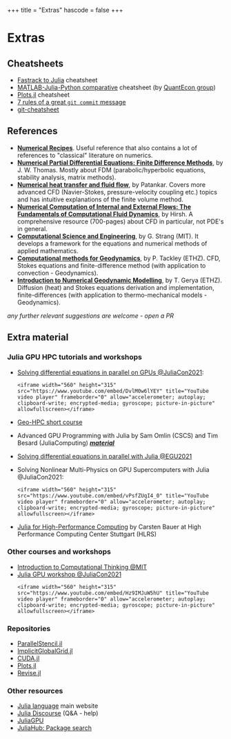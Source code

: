 +++
title = "Extras"
hascode = false
+++

# Extras

<!-- \toc -->

## Cheatsheets

- [Fastrack to Julia](https://juliadocs.github.io/Julia-Cheat-Sheet/) cheatsheet
- [MATLAB-Julia-Python comparative](https://cheatsheets.quantecon.org/) cheatsheet (by [QuantEcon group](https://quantecon.org/))
- [Plots.jl](https://github.com/sswatson/cheatsheets/blob/master/plotsjl-cheatsheet.pdf) cheatsheet
- [7 rules of a great `git commit` message](https://chris.beams.io/posts/git-commit/)
- [git-cheatsheet](https://www.ndpsoftware.com/git-cheatsheet.html#loc=workspace;)


## References

- [**Numerical Recipes**](http://numerical.recipes). Useful reference that also contains a lot of references to "classical" literature on numerics.
- [**Numerical Partial Differential Equations: Finite Difference Methods**](https://www.springer.com/gp/book/9780387979991), by J. W. Thomas. Mostly about FDM (parabolic/hyperbolic equations, stability analysis, matrix methods).
- [**Numerical heat transfer and fluid flow**](https://www.taylorfrancis.com/books/mono/10.1201/9781482234213/numerical-heat-transfer-fluid-flow-suhas-patankar), by Patankar. Covers more advanced CFD (Navier-Stokes, pressure-velocity coupling etc.) topics and has intuitive explanations of the finite volume method.
- [**Numerical Computation of Internal and External Flows: The Fundamentals of Computational Fluid Dynamics**](), by Hirsh. A comprehensive resource (700-pages) about CFD in particular, not PDE's in general.
- [**Computational Science and Engineering**](https://www.cambridge.org/ch/academic/subjects/mathematics/computational-science/computational-science-and-engineering?format=HB&isbn=9780961408817), by G. Strang (MIT). It develops a framework for the equations and numerical methods of applied mathematics.
- [**Computational methods for Geodynamics**](https://doi.org/10.1017/CBO9780511780820), by P. Tackley (ETHZ). CFD, Stokes equations and finite-difference method (with application to convection - Geodynamics).
- [**Introduction to Numerical Geodynamic Modelling**](https://doi.org/10.1017/CBO9780511809101), by T. Gerya (ETHZ). Diffusion (heat) and Stokes equations derivation and implementation, finite-differences (with application to thermo-mechanical models - Geodynamics).

_any further relevant suggestions are welcome - open a PR_

## Extra material 

### Julia GPU HPC tutorials and workshops

- [Solving differential equations in parallel on GPUs @JuliaCon2021](https://github.com/luraess/parallel-gpu-workshop-JuliaCon21): 
  ~~~
  <iframe width="560" height="315" src="https://www.youtube.com/embed/DvlM0w6lYEY" title="YouTube video player" frameborder="0" allow="accelerometer; autoplay; clipboard-write; encrypted-media; gyroscope; picture-in-picture" allowfullscreen></iframe>
  ~~~

- [Geo-HPC short course](https://github.com/luraess/geo-hpc-course)
- Advanced GPU Programming with Julia by Sam Omlin (CSCS) and Tim Besard (JuliaComputing) [_**material**_](https://github.com/omlins/julia-gpu-course)
- [Solving differential equations in parallel with Julia @EGU2021](https://github.com/luraess/julia-parallel-course-EGU21)
- Solving Nonlinear Multi-Physics on GPU Supercomputers with Julia @JuliaCon2021:
  ~~~
  <iframe width="560" height="315" src="https://www.youtube.com/embed/vPsfZUqI4_0" title="YouTube video player" frameborder="0" allow="accelerometer; autoplay; clipboard-write; encrypted-media; gyroscope; picture-in-picture" allowfullscreen></iframe>
  ~~~

- [Julia for High-Performance Computing](https://github.com/carstenbauer/JuliaHLRS22) by Carsten Bauer at High Performance Computing Center Stuttgart (HLRS)

### Other courses and workshops

- [Introduction to Computational Thinking @MIT](https://computationalthinking.mit.edu/Spring21/)
- [Julia GPU workshop @JuliaCon2021](https://github.com/maleadt/juliacon21-gpu_workshop)
  ~~~
  <iframe width="560" height="315" src="https://www.youtube.com/embed/Hz9IMJuW5hU" title="YouTube video player" frameborder="0" allow="accelerometer; autoplay; clipboard-write; encrypted-media; gyroscope; picture-in-picture" allowfullscreen></iframe>
  ~~~

### Repositories

- [ParallelStencil.jl](https://github.com/omlins/ParallelStencil.jl)
- [ImplicitGlobalGrid.jl](https://github.com/eth-cscs/ImplicitGlobalGrid.jl)
- [CUDA.jl](https://github.com/JuliaGPU/CUDA.jl)
- [Plots.jl](https://github.com/JuliaPlots/Plots.jl)
- [Revise.jl](https://github.com/timholy/Revise.jl)

### Other resources

- [Julia language](https://julialang.org) main website
- [Julia Discourse](https://discourse.julialang.org/) (Q&A - help)
- [JuliaGPU](https://juliagpu.org)
- [JuliaHub: Package search](https://juliahub.com/ui/Packages)


